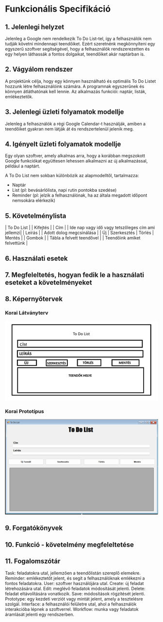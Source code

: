 # Funkcionális Specifikáció
## 1. Jelenlegi helyzet

Jelenleg a Google nem rendelkezik To Do List-tel, így a felhasználók nem tudják követni mindennapi teendőiket. Ezért szeretnénk megkönnyíteni egy egyszerű szoftver segítségével, hogy a felhasználók rendszerezetten és egy helyen láthassák a fontos dolgaikat, teendőiket akár naptárban is.

## 2. Vágyálom rendszer

A projektünk célja, hogy egy könnyen használható és optimális To Do Listet hozzunk létre felhasználóink számára. A programnak egyszerűnek és könnyen átláthatónak kell lennie. Az alkalmazás funkciói: naptár, listák, emlékeztetők.

## 3. Jelenlegi üzleti folyamatok modellje

Jelenleg a felhasználók a régi Google Calendar-t használják, amiben a teendőiket gyakran nem látják át és rendszertelenül jelenik meg.

## 4. Igényelt üzleti folyamatok modellje

Egy olyan szoftver, amely alkalmas arra, hogy a korábban megszokott Google funkciókat együttesen lehessen alkalmazni az új alkalmazással, például a naptárt.

A To Do List nem sokban különbözik az alapmodelltől, tartalmazza:

- Naptár
- List (pl: bevásárlólista, napi rutin pontokba szedése)
- Reminder (pl: jelzik a felhasználónak, ha az általa megadott időpont nemsokára elérkezik)

## 5. Követelménylista

| To Do List |                          | Kifejtés |
| Cím |                                 | Ide nap vagy idő vagy tetszőleges cím ami jellemzi|
| Leírás |                              | Adott dolog megcsinálása |
| Új | Szerkesztés | Törlés | Mentés |  | Gombok |
| Tábla a felvett teendővel |           | Teendőink amiket felvettünk |

## 6. Használati esetek

## 7. Megfeleltetés, hogyan fedik le a használati eseteket a követelményeket

## 8. Képernyőtervek

### Korai Látványterv
![korai_látványterv](../Docs/Img/TODOLIST.png)

### Korai Prototípus
![prototípus](../Docs/Img/TODOLISTBeta.png)

## 9. Forgatókönyvek

## 10. Funkció - követelmény megfeleltetése

## 11. Fogalomszótár

Task: feladatokra utal, jellemzően a teendőlistán szereplő elemekre.
Reminder: emlékeztetőt jelent, és segít a felhasználóknak emlékezni a fontos feladatokra.
User: szoftver használójára utal.
Create: új feladat létrehozására utal.
Edit: meglévő feladatok módosítását jelenti.
Delete: feladat eltávolítására vonatkozik.
Save: módosítások rögzítését jelenti.
Prototype: egy kezdeti verziót vagy mintát jelent, amely a tesztelésre szolgál.
Interface: a felhasználói felületre utal, ahol a felhasználók interakcióba lépnek a szoftverrel.
Workflow: munka vagy feladatok áramlását jelenti egy rendszerben.